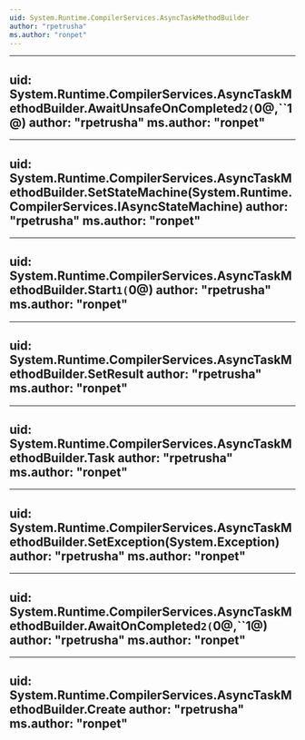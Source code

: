 ```yaml
---
uid: System.Runtime.CompilerServices.AsyncTaskMethodBuilder
author: "rpetrusha"
ms.author: "ronpet"
---
```


---
uid: System.Runtime.CompilerServices.AsyncTaskMethodBuilder.AwaitUnsafeOnCompleted``2(``0@,``1@)
author: "rpetrusha"
ms.author: "ronpet"
---

---
uid: System.Runtime.CompilerServices.AsyncTaskMethodBuilder.SetStateMachine(System.Runtime.CompilerServices.IAsyncStateMachine)
author: "rpetrusha"
ms.author: "ronpet"
---

---
uid: System.Runtime.CompilerServices.AsyncTaskMethodBuilder.Start``1(``0@)
author: "rpetrusha"
ms.author: "ronpet"
---

---
uid: System.Runtime.CompilerServices.AsyncTaskMethodBuilder.SetResult
author: "rpetrusha"
ms.author: "ronpet"
---

---
uid: System.Runtime.CompilerServices.AsyncTaskMethodBuilder.Task
author: "rpetrusha"
ms.author: "ronpet"
---

---
uid: System.Runtime.CompilerServices.AsyncTaskMethodBuilder.SetException(System.Exception)
author: "rpetrusha"
ms.author: "ronpet"
---

---
uid: System.Runtime.CompilerServices.AsyncTaskMethodBuilder.AwaitOnCompleted``2(``0@,``1@)
author: "rpetrusha"
ms.author: "ronpet"
---

---
uid: System.Runtime.CompilerServices.AsyncTaskMethodBuilder.Create
author: "rpetrusha"
ms.author: "ronpet"
---
